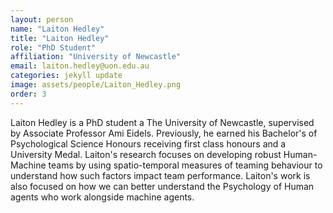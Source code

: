 ```yaml
---
layout: person
name: "Laiton Hedley"
title: "Laiton Hedley"
role: "PhD Student"
affiliation: "University of Newcastle"
email: laiton.hedley@uon.edu.au
categories: jekyll update
image: assets/people/Laiton_Hedley.png
order: 3
---
```

Laiton Hedley is a PhD student a The University of Newcastle, supervised by Associate Professor Ami Eidels. Previously, he earned his Bachelor's of Psychological Science Honours receiving first class honours and a University Medal. Laiton's research focuses on developing robust Human-Machine teams by using spatio-temporal measures of teaming behaviour to understand how such factors impact team performance. Laiton's work is also focused on how we can better understand the Psychology of Human agents who work alongside machine agents. 
